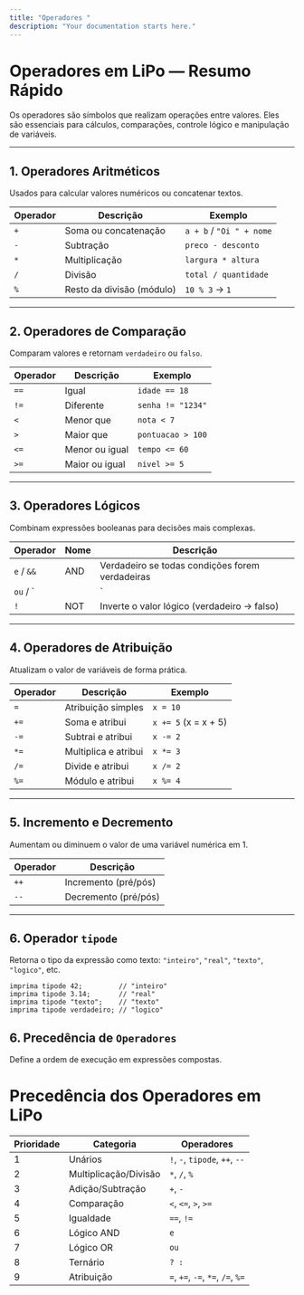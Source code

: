 ```yaml
---
title: "Operadores "
description: "Your documentation starts here."
---
```


# Operadores em LiPo — Resumo Rápido

Os operadores são símbolos que realizam operações entre valores. Eles são essenciais para cálculos, comparações, controle lógico e manipulação de variáveis.

---

## 1. Operadores Aritméticos  
Usados para calcular valores numéricos ou concatenar textos.

| Operador | Descrição                   | Exemplo                    |
|----------|-----------------------------|----------------------------|
| `+`      | Soma ou concatenação         | `a + b` / `"Oi " + nome`   |
| `-`      | Subtração                   | `preco - desconto`          |
| `*`      | Multiplicação               | `largura * altura`          |
| `/`      | Divisão                    | `total / quantidade`        |
| `%`      | Resto da divisão (módulo)   | `10 % 3` → `1`             |

---

## 2. Operadores de Comparação  
Comparam valores e retornam `verdadeiro` ou `falso`.

| Operador | Descrição               | Exemplo           |
|----------|-------------------------|-------------------|
| `==`     | Igual                   | `idade == 18`     |
| `!=`     | Diferente               | `senha != "1234"` |
| `<`      | Menor que               | `nota < 7`        |
| `>`      | Maior que               | `pontuacao > 100` |
| `<=`     | Menor ou igual          | `tempo <= 60`     |
| `>=`     | Maior ou igual          | `nivel >= 5`      |

---

## 3. Operadores Lógicos  
Combinam expressões booleanas para decisões mais complexas.

| Operador | Nome | Descrição                            |
|----------|-------|------------------------------------|
| `e` / `&&` | AND   | Verdadeiro se todas condições forem verdadeiras |
| `ou` / `||`| OR    | Verdadeiro se alguma condição for verdadeira   |
| `!`       | NOT   | Inverte o valor lógico (verdadeiro → falso)    |

---

## 4. Operadores de Atribuição  
Atualizam o valor de variáveis de forma prática.

| Operador | Descrição                 | Exemplo          |
|----------|---------------------------|------------------|
| `=`      | Atribuição simples        | `x = 10`         |
| `+=`     | Soma e atribui            | `x += 5` (x = x + 5)  |
| `-=`     | Subtrai e atribui         | `x -= 2`         |
| `*=`     | Multiplica e atribui      | `x *= 3`         |
| `/=`     | Divide e atribui          | `x /= 2`         |
| `%=`     | Módulo e atribui          | `x %= 4`         |

---

## 5. Incremento e Decremento  
Aumentam ou diminuem o valor de uma variável numérica em 1.

| Operador | Descrição              |
|----------|------------------------|
| `++`     | Incremento (pré/pós)    |
| `--`     | Decremento (pré/pós)    |

---

## 6. Operador `tipode`  
Retorna o tipo da expressão como texto: `"inteiro"`, `"real"`, `"texto"`, `"logico"`, etc.

```lipo
imprima tipode 42;         // "inteiro"
imprima tipode 3.14;       // "real"
imprima tipode "texto";    // "texto"
imprima tipode verdadeiro; // "logico"
```

## 6. Precedência de `Operadores` 

Define a ordem de execução em expressões compostas.

# Precedência dos Operadores em LiPo

| Prioridade | Categoria             | Operadores                   |
|------------|----------------------|------------------------------|
| 1          | Unários              | `!`, `-`, `tipode`, `++`, `--` |
| 2          | Multiplicação/Divisão| `*`, `/`, `%`                |
| 3          | Adição/Subtração     | `+`, `-`                    |
| 4          | Comparação           | `<`, `<=`, `>`, `>=`        |
| 5          | Igualdade            | `==`, `!=`                  |
| 6          | Lógico AND           | `e`                        |
| 7          | Lógico OR            | `ou`                       |
| 8          | Ternário             | `? :`                      |
| 9          | Atribuição           | `=`, `+=`, `-=`, `*=`, `/=`, `%=` |
